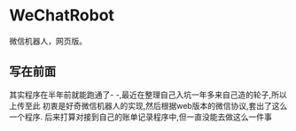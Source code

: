# WeChatRobot
微信机器人，网页版。

## 写在前面
其实程序在半年前就能跑通了- -,最近在整理自己入坑一年多来自己造的轮子,所以上传至此
初衷是好奇微信机器人的实现,然后根据web版本的微信协议,套出了这么一个程序.
后来打算对接到自己的账单记录程序中,但一直没能去做这么一件事




